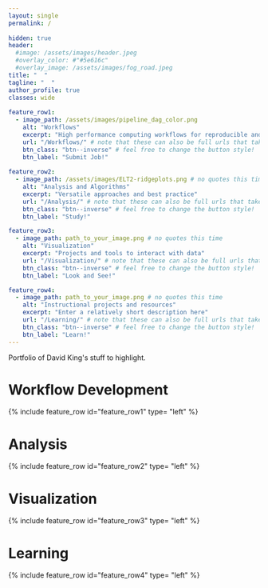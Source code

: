 ```yaml
---
layout: single
permalink: / 
     
hidden: true
header:
  #image: /assets/images/header.jpeg
  #overlay_color: #"#5e616c"
  #overlay_image: /assets/images/fog_road.jpeg
title: "  "
tagline: "  "   
author_profile: true
classes: wide
   
feature_row1:
  - image_path: /assets/images/pipeline_dag_color.png
    alt: "Workflows"
    excerpt: "High performance computing workflows for reproducible and high-throughput analysis."
    url: "/Workflows/" # note that these can also be full urls that take people to other sites
    btn_class: "btn--inverse" # feel free to change the button style!
    btn_label: "Submit Job!"
    
feature_row2:
  - image_path: /assets/images/ELT2-ridgeplots.png # no quotes this time
    alt: "Analysis and Algorithms"
    excerpt: "Versatile approaches and best practice"
    url: "/Analysis/" # note that these can also be full urls that take people to other sites
    btn_class: "btn--inverse" # feel free to change the button style!
    btn_label: "Study!"

feature_row3:
  - image_path: path_to_your_image.png # no quotes this time
    alt: "Visualization"
    excerpt: "Projects and tools to interact with data"
    url: "/Visualization/" # note that these can also be full urls that take people to other sites
    btn_class: "btn--inverse" # feel free to change the button style!
    btn_label: "Look and See!"

feature_row4:
  - image_path: path_to_your_image.png # no quotes this time
    alt: "Instructional projects and resources"
    excerpt: "Enter a relatively short description here"
    url: "/Learning/" # note that these can also be full urls that take people to other sites
    btn_class: "btn--inverse" # feel free to change the button style!
    btn_label: "Learn!"
---
```


Portfolio of David King's stuff to highlight.

# Workflow Development

{% include feature_row id="feature_row1" type= "left" %}

# Analysis

{% include feature_row id="feature_row2" type= "left" %}

# Visualization

{% include feature_row id="feature_row3" type= "left" %}

# Learning

{% include feature_row id="feature_row4" type= "left" %}
